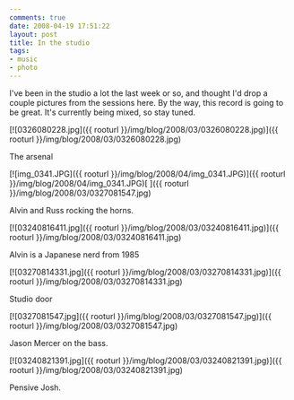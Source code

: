 ```yaml
---
comments: true
date: 2008-04-19 17:51:22
layout: post
title: In the studio
tags:
- music
- photo
---
```


I've been in the studio a lot the last week or so, and thought I'd drop a couple pictures from the sessions here.  By the way, this record is going to be great.  It's currently being mixed, so stay tuned.

[![0326080228.jpg]({{ rooturl }}/img/blog/2008/03/0326080228.jpg)]({{ rooturl }}/img/blog/2008/03/0326080228.jpg)
<!-- more -->
The arsenal


[![img_0341.JPG]({{ rooturl }}/img/blog/2008/04/img_0341.JPG)]({{ rooturl }}/img/blog/2008/04/img_0341.JPG)[ ]({{ rooturl }}/img/blog/2008/03/0327081547.jpg)

Alvin and Russ rocking the horns.

[![03240816411.jpg]({{ rooturl }}/img/blog/2008/03/03240816411.jpg)]({{ rooturl }}/img/blog/2008/03/03240816411.jpg)

Alvin is a Japanese nerd from 1985

[![03270814331.jpg]({{ rooturl }}/img/blog/2008/03/03270814331.jpg)]({{ rooturl }}/img/blog/2008/03/03270814331.jpg)

Studio door

[![0327081547.jpg]({{ rooturl }}/img/blog/2008/03/0327081547.jpg)]({{ rooturl }}/img/blog/2008/03/0327081547.jpg)

Jason Mercer on the bass.

[![03240821391.jpg]({{ rooturl }}/img/blog/2008/03/03240821391.jpg)]({{ rooturl }}/img/blog/2008/03/03240821391.jpg)

Pensive Josh.
